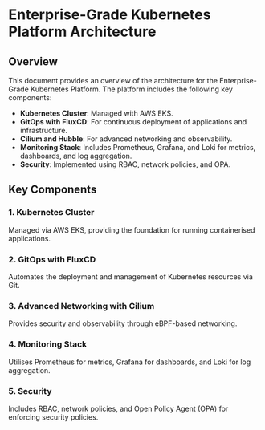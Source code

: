 # Enterprise-Grade Kubernetes Platform Architecture

## Overview

This document provides an overview of the architecture for the Enterprise-Grade Kubernetes Platform. The platform includes the following key components:

- **Kubernetes Cluster**: Managed with AWS EKS.
- **GitOps with FluxCD**: For continuous deployment of applications and infrastructure.
- **Cilium and Hubble**: For advanced networking and observability.
- **Monitoring Stack**: Includes Prometheus, Grafana, and Loki for metrics, dashboards, and log aggregation.
- **Security**: Implemented using RBAC, network policies, and OPA.

## Key Components

### 1. Kubernetes Cluster

Managed via AWS EKS, providing the foundation for running containerised applications.

### 2. GitOps with FluxCD

Automates the deployment and management of Kubernetes resources via Git.

### 3. Advanced Networking with Cilium

Provides security and observability through eBPF-based networking.

### 4. Monitoring Stack

Utilises Prometheus for metrics, Grafana for dashboards, and Loki for log aggregation.

### 5. Security

Includes RBAC, network policies, and Open Policy Agent (OPA) for enforcing security policies.
